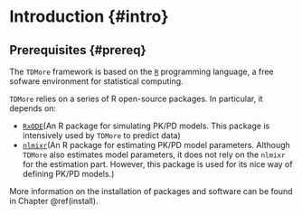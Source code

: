 # Introduction {#intro}
## Prerequisites {#prereq}
The `TDMore` framework is based on the [`R`](https://cran.r-project.org/) programming language, a free sofware environment for statistical computing.

`TDMore` relies on a series of R open-source packages. In particular, it depends on:

- [`RxODE`](https://cran.r-project.org/package=RxODE)(An R package for simulating PK/PD models. This package is intensively used by `TDMore` to predict data)
- [`nlmixr`](https://cran.r-project.org/package=nlmixr)(An R package for estimating PK/PD model parameters. Although `TDMore` also estimates model parameters, it does not rely on the `nlmixr` for the estimation part. However, this package is  used for its nice way of defining PK/PD models.)

More information on the installation of packages and software can be found in Chapter \@ref(install).
